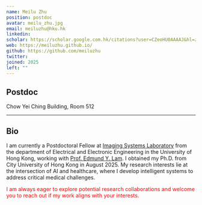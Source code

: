 ```yaml
---
name: Meilu Zhu
position: postdoc
avatar: meilu_zhu.jpg
email: meiluzhu@hku.hk
linkedin: 
scholar: https://scholar.google.com.hk/citations?user=CZeoHU0AAAAJ&hl=zh-CN
web: https://meiluzhu.github.io/
github: https://github.com/meiluzhu
twitter: 
joined: 2025
left: ""
---
```





## Postdoc


<i class="fa fa-building"></i> Chow Yei Ching Building, Room 512



<hr>



## Bio
I am currently a Postdoctoral Fellow at [Imaging Systems Laboratory](https://isl.eee.hku.hk/) from the department of Electrical and Electronic Engineering in the University of Hong Kong, working with [Prof. Edmund Y. Lam](https://www.eee.hku.hk/~elam/pub.html). I obtained my Ph.D. from City University of Hong Kong in August 2025. My research interests lie at the intersection of AI and healthcare, where I develop intelligent systems to address critical medical challenges. 

<font color="red"> I am always eager to explore potential research collaborations and welcome you to reach out if my work aligns with your interests. </font> 


